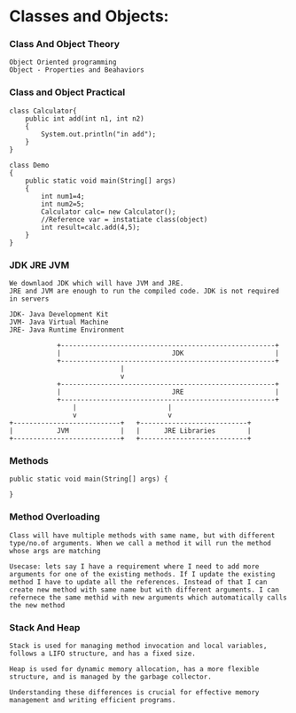 # Classes and Objects:
###	Class And Object Theory
    Object Oriented programming
    Object - Properties and Beahaviors
###	Class and Object Practical
    class Calculator{
        public int add(int n1, int n2)
        {
            System.out.println("in add");
        }
    }

    class Demo
    {
        public static void main(String[] args) 
        {
            int num1=4;
            int num2=5;
            Calculator calc= new Calculator();
            //Reference var = instatiate class(object)
            int result=calc.add(4,5);            
        }
    }
###	JDK JRE JVM
    We downlaod JDK which will have JVM and JRE. 
    JRE and JVM are enough to run the compiled code. JDK is not required in servers

    JDK- Java Development Kit
    JVM- Java Virtual Machine
    JRE- Java Runtime Environment

                +------------------------------------------------------+
                |                            JDK                       |
                +------------------------------------------------------+
                                |
                                v
                +------------------------------------------------------+
                |                            JRE                       |
                +------------------------------------------------------+
                    |                       |
                    v                       v
    +---------------------------+   +---------------------------+
    |           JVM             |   |      JRE Libraries        |
    +---------------------------+   +---------------------------+

###	Methods
    public static void main(String[] args) {
		
	}
###	Method Overloading
    Class will have multiple methods with same name, but with different type/no.of arguments. When we call a method it will run the method whose args are matching
    
    Usecase: lets say I have a requirement where I need to add more arguments for one of the existing methods. If I update the existing method I have to update all the references. Instead of that I can create new method with same name but with different arguments. I can refernece the same methid with new arguments which automatically calls the new method
###	Stack And Heap
    Stack is used for managing method invocation and local variables, follows a LIFO structure, and has a fixed size. 

    Heap is used for dynamic memory allocation, has a more flexible structure, and is managed by the garbage collector. 
    
    Understanding these differences is crucial for effective memory management and writing efficient programs.